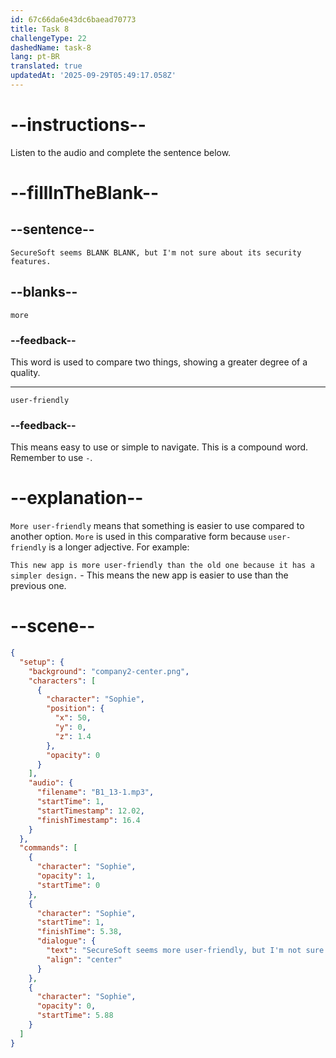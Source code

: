 ```yaml
---
id: 67c66da6e43dc6baead70773
title: Task 8
challengeType: 22
dashedName: task-8
lang: pt-BR
translated: true
updatedAt: '2025-09-29T05:49:17.058Z'
---
```


<!-- (audio) Sophie: SecureSoft seems more user-friendly, but I'm not sure about its security features. -->

# --instructions--

Listen to the audio and complete the sentence below.

# --fillInTheBlank--

## --sentence--

`SecureSoft seems BLANK BLANK, but I'm not sure about its security features.`

## --blanks--

`more`

### --feedback--

This word is used to compare two things, showing a greater degree of a quality.

---

`user-friendly`

### --feedback--

This means easy to use or simple to navigate. This is a compound word. Remember to use `-`.

# --explanation--

`More user-friendly` means that something is easier to use compared to another option. `More` is used in this comparative form because `user-friendly` is a longer adjective. For example:

`This new app is more user-friendly than the old one because it has a simpler design.` - This means the new app is easier to use than the previous one.

# --scene--

```json
{
  "setup": {
    "background": "company2-center.png",
    "characters": [
      {
        "character": "Sophie",
        "position": {
          "x": 50,
          "y": 0,
          "z": 1.4
        },
        "opacity": 0
      }
    ],
    "audio": {
      "filename": "B1_13-1.mp3",
      "startTime": 1,
      "startTimestamp": 12.02,
      "finishTimestamp": 16.4
    }
  },
  "commands": [
    {
      "character": "Sophie",
      "opacity": 1,
      "startTime": 0
    },
    {
      "character": "Sophie",
      "startTime": 1,
      "finishTime": 5.38,
      "dialogue": {
        "text": "SecureSoft seems more user-friendly, but I'm not sure about its security features.",
        "align": "center"
      }
    },
    {
      "character": "Sophie",
      "opacity": 0,
      "startTime": 5.88
    }
  ]
}
```
